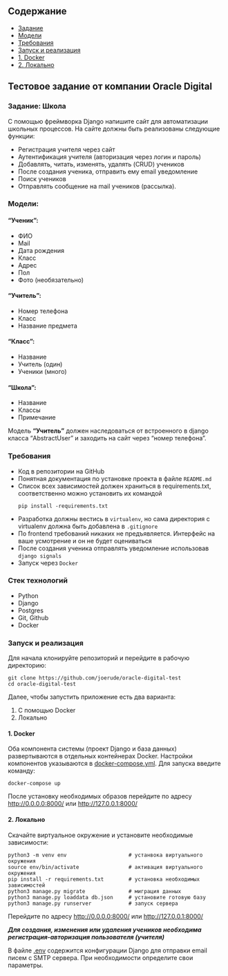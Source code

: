 ## Содержание

- [Задание](#задание-школа)
- [Модели](#модели)
- [Требования](#требования)
- [Запуск и реализация](#запуск-и-реализация)
- [1. Docker](#1-docker)
- [2. Локально](#2-локально)

## Тестовое задание от компании Oracle Digital

### Задание: Школа

С помощью фреймворка Django напишите сайт для автоматизации школьных процессов.
На сайте должны быть реализованы следующие функции:

- Регистрация учителя через сайт
- Аутентификация учителя (авторизация через логин и пароль)
- Добавлять, читать, изменять, удалять (CRUD) учеников
- После создания ученика, отправить ему email уведомление
- Поиск учеников
- Отправлять сообщение на mail учеников (рассылка).

### Модели:

#### “Ученик”:

- ФИО
- Mail
- Дата рождения
- Класс
- Адрес
- Пол
- Фото (необязательно)

#### “Учитель”:

- Номер телефона
- Класс
- Название предмета

#### “Класс”:

- Название
- Учитель (один)
- Ученики (много)

#### “Школа”:

- Название
- Классы
- Примечание

Модель **“Учитель”** должен наследоваться от встроенного в django класса “AbstractUser” и заходить на сайт через “номер
телефона”.

### Требования

- Код в репозитории на GitHub
- Понятная документация по установке проекта в файле `README.md`
- Список всех зависимостей должен храниться в requirements.txt, соответственно можно установить их
  командой
  ```shell
  pip install -requirements.txt
  ```
- Разработка должны вестись в `virtualenv`, но сама директория с virtualenv должна быть добавлена в `.gitignore`
- По frontend требований никаких не предъявляется. Интерфейс на ваше усмотрение и он не будет оцениваться
- После создания ученика отправлять уведомление использовав `django signals`
- Запуск через `Docker`

### Стек технологий

- Python
- Django
- Postgres
- Git, Github
- Docker

### Запуск и реализация

Для начала клонируйте репозиторий и перейдите в рабочую директорию:

```shell 
git clone https://github.com/joerude/oracle-digital-test
cd oracle-digital-test 
```

Далее, чтобы запустить приложение есть два варианта:
1. С помощью Docker
2. Локально

#### 1. Docker

Оба компонента системы (проект Django и база данных)
развертываются в отдельных контейнерах Docker. Настройки компонентов указываются в
[docker-compose.yml](https://github.com/joerude/oracle-digital-test/blob/master/docker-compose.yml).
Для запуска введите команду:

```shell
docker-compose up
```

После установку необходимых образов перейдите по адресу
http://0.0.0.0:8000/ или http://127.0.0.1:8000/

#### 2. Локально

Скачайте виртуальное окружение и установите необходимые зависимости:

```shell
python3 -m venv env                    # устанвока виртуального окружения
source env/bin/activate                # активация виртуального окружения 
pip install -r requirements.txt        # установка необходимых зависимостей
python3 manage.py migrate              # миграция данных
python3 manage.py loaddata db.json     # установите готовую базу
python3 manage.py runserver            # запуск сервера
```

Перейдите по адресу
http://0.0.0.0:8000/ или http://127.0.0.1:8000/

_**Для создания, изменения или удаления учеников необходима регистрация-авторизация пользователя (учителя)**_

В файле [.env](https://github.com/joerude/oracle-digital-test/blob/master/.env)
содержится конфигурации Django для отправки email писем с SMTP сервера. При необходимости определите свои параметры.

